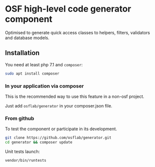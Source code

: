 # OSF high-level code generator component

Optimised to generate quick access classes to helpers, filters, validators and database models.

## Installation

You need at least php 7.1 and `composer`:

```bash
sudo apt install composer
```

### In your application via composer

This is the recommended way to use this feature in a non-osf project.

Just add `osflab/generator` in your composer.json file.

### From github

To test the component or participate in its development.

```bash
git clone https://github.com/osflab/generator.git
cd generator && composer update
```

Unit tests launch:

```bash
vendor/bin/runtests
```
